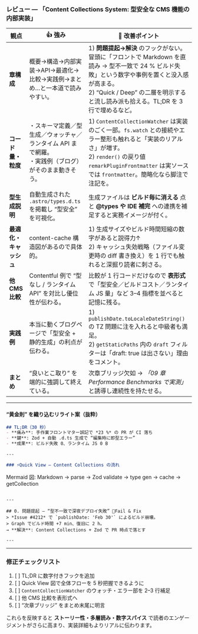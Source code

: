 ### レビュー ― 「Content Collections System: 型安全な CMS 機能の内部実装」

| 観点            | 👍 強み                                                    | 🔧 改善ポイント                                                                                                                                                         |
| ------------- | -------------------------------------------------------- | ----------------------------------------------------------------------------------------------------------------------------------------------------------------- |
| **章構成**       | 概要→構造→内部実装→API→最適化→比較→実践例→まとめ…と一本道で読みやすい。                | 1) **問題提起→解決** のフックがない。冒頭に「フロントで Markdown を直読み → 型不一致で 24 % ビルド失敗」という数字や事例を置くと没入感が高まる。<br>2) “Quick / Deep” の二層を明示すると流し読み派も拾える。TL;DR を 3 行で埋めるなど。                 |
| **コード量・粒度**   | ・スキーマ定義／型生成／ウォッチャ／ランタイム API まで網羅。<br>・実践例（ブログ）がそのまま動きそう。 | 1) `ContentCollectionWatcher` は実装のごく一部。`fs.watch` との接続やエラー整形も触れると「実装のリアルさ」が増す。<br>2) `render()` の戻り値 `remarkPluginFrontmatter` は実ソースでは `frontmatter`。簡略化なら脚注で注記を。 |
| **型生成説明**     | 自動生成された `.astro/types.d.ts` を掲載し “型安全” を可視化。             | 生成ファイルは **ビルド毎に消える** 点と **@types や IDE 補完** への連携を補足すると実務イメージが付く。                                                                                                  |
| **最適化・キャッシュ** | content-cache 構造図があるので具体的。                               | 1) 生成サイズやビルド時間短縮の数字があると説得力↑<br>2) キャッシュ失効戦略（ファイル変更時の diff 書き換え）を 1 行でも触れると深掘り読者に刺さる。                                                                              |
| **他 CMS 比較**  | Contentful 例で “型なし / ランタイムAPI” を対比し優位性が伝わる。              | 比較が 1 行コードだけなので **表形式** で「型安全／ビルドコスト／ランタイム JS 量」など 3–4 指標を並べると記憶に残る。                                                                                              |
| **実践例**       | 本当に動くブログページで「型安全 + 静的生成」の利点が伝わる。                         | 1) `publishDate.toLocaleDateString()` の TZ 問題に注を入れると中級者も満足。<br>2) `getStaticPaths` 内の `draft` フィルターは「draft: true は出さない」理由をコメント。                                   |
| **まとめ**       | “良いとこ取り” を端的に強調して終えている。                                  | 次章ブリッジ欠如 → *「09 章 Performance Benchmarks で実測」* と誘導し連続性を持たせる。                                                                                                      |

---

#### “黄金則” を織り込むリライト案（抜粋）

```markdown
## TL;DR（30 秒）
- **痛み**: 手作業フロントマター誤記で *23 %* の PR が CI 落ち
- **鍵**: Zod + 自動 .d.ts 生成で “編集時に即型エラー”
- **成果**: ビルド失敗 0、ランタイム JS 0 B

---

### ⚡Quick View — Content Collections の流れ
```

Mermaid 図: Markdown → parse → Zod validate → type gen → cache → getCollection

```

---

## 0. 問題提起 — “型不一致で深夜デプロイ失敗” 💬Fail & Fix
> *Issue #4212* で `publishDate: 'Feb 30'` によるビルド崩壊。  
> Graph でビルド時間 +7 min、復旧に 2 h。
→ **解決**: Content Collections + Zod で PR 時点で落とす

---
```

---

### 修正チェックリスト

1. [ ] TL;DR に数字付きフックを追加
2. [ ] Quick View 図で全体フローを 5 秒把握できるように
3. [ ] `ContentCollectionWatcher` のウォッチ・エラー部を 2–3 行補足
4. [ ] 他 CMS 比較を表形式へ
5. [ ] “次章ブリッジ” をまとめ末尾に明言

これらを反映すると **ストーリー性・多層読み・数字スパイス** で読者のエンゲージメントがさらに高まり、実装詳細もよりリアルに伝わります。

